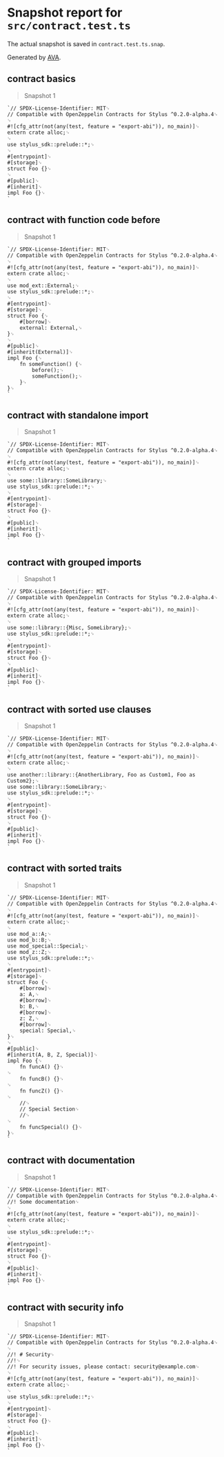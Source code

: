 # Snapshot report for `src/contract.test.ts`

The actual snapshot is saved in `contract.test.ts.snap`.

Generated by [AVA](https://avajs.dev).

## contract basics

> Snapshot 1

    `// SPDX-License-Identifier: MIT␊
    // Compatible with OpenZeppelin Contracts for Stylus ^0.2.0-alpha.4␊
    ␊
    #![cfg_attr(not(any(test, feature = "export-abi")), no_main)]␊
    extern crate alloc;␊
    ␊
    use stylus_sdk::prelude::*;␊
    ␊
    #[entrypoint]␊
    #[storage]␊
    struct Foo {}␊
    ␊
    #[public]␊
    #[inherit]␊
    impl Foo {}␊
    `

## contract with function code before

> Snapshot 1

    `// SPDX-License-Identifier: MIT␊
    // Compatible with OpenZeppelin Contracts for Stylus ^0.2.0-alpha.4␊
    ␊
    #![cfg_attr(not(any(test, feature = "export-abi")), no_main)]␊
    extern crate alloc;␊
    ␊
    use mod_ext::External;␊
    use stylus_sdk::prelude::*;␊
    ␊
    #[entrypoint]␊
    #[storage]␊
    struct Foo {␊
        #[borrow]␊
        external: External,␊
    }␊
    ␊
    #[public]␊
    #[inherit(External)]␊
    impl Foo {␊
        fn someFunction() {␊
            before();␊
            someFunction();␊
        }␊
    }␊
    `

## contract with standalone import

> Snapshot 1

    `// SPDX-License-Identifier: MIT␊
    // Compatible with OpenZeppelin Contracts for Stylus ^0.2.0-alpha.4␊
    ␊
    #![cfg_attr(not(any(test, feature = "export-abi")), no_main)]␊
    extern crate alloc;␊
    ␊
    use some::library::SomeLibrary;␊
    use stylus_sdk::prelude::*;␊
    ␊
    #[entrypoint]␊
    #[storage]␊
    struct Foo {}␊
    ␊
    #[public]␊
    #[inherit]␊
    impl Foo {}␊
    `

## contract with grouped imports

> Snapshot 1

    `// SPDX-License-Identifier: MIT␊
    // Compatible with OpenZeppelin Contracts for Stylus ^0.2.0-alpha.4␊
    ␊
    #![cfg_attr(not(any(test, feature = "export-abi")), no_main)]␊
    extern crate alloc;␊
    ␊
    use some::library::{Misc, SomeLibrary};␊
    use stylus_sdk::prelude::*;␊
    ␊
    #[entrypoint]␊
    #[storage]␊
    struct Foo {}␊
    ␊
    #[public]␊
    #[inherit]␊
    impl Foo {}␊
    `

## contract with sorted use clauses

> Snapshot 1

    `// SPDX-License-Identifier: MIT␊
    // Compatible with OpenZeppelin Contracts for Stylus ^0.2.0-alpha.4␊
    ␊
    #![cfg_attr(not(any(test, feature = "export-abi")), no_main)]␊
    extern crate alloc;␊
    ␊
    use another::library::{AnotherLibrary, Foo as Custom1, Foo as Custom2};␊
    use some::library::SomeLibrary;␊
    use stylus_sdk::prelude::*;␊
    ␊
    #[entrypoint]␊
    #[storage]␊
    struct Foo {}␊
    ␊
    #[public]␊
    #[inherit]␊
    impl Foo {}␊
    `

## contract with sorted traits

> Snapshot 1

    `// SPDX-License-Identifier: MIT␊
    // Compatible with OpenZeppelin Contracts for Stylus ^0.2.0-alpha.4␊
    ␊
    #![cfg_attr(not(any(test, feature = "export-abi")), no_main)]␊
    extern crate alloc;␊
    ␊
    use mod_a::A;␊
    use mod_b::B;␊
    use mod_special::Special;␊
    use mod_z::Z;␊
    use stylus_sdk::prelude::*;␊
    ␊
    #[entrypoint]␊
    #[storage]␊
    struct Foo {␊
        #[borrow]␊
        a: A,␊
        #[borrow]␊
        b: B,␊
        #[borrow]␊
        z: Z,␊
        #[borrow]␊
        special: Special,␊
    }␊
    ␊
    #[public]␊
    #[inherit(A, B, Z, Special)]␊
    impl Foo {␊
        fn funcA() {}␊
    ␊
        fn funcB() {}␊
    ␊
        fn funcZ() {}␊
    ␊
        //␊
        // Special Section␊
        //␊
    ␊
        fn funcSpecial() {}␊
    }␊
    `

## contract with documentation

> Snapshot 1

    `// SPDX-License-Identifier: MIT␊
    // Compatible with OpenZeppelin Contracts for Stylus ^0.2.0-alpha.4␊
    //! Some documentation␊
    ␊
    #![cfg_attr(not(any(test, feature = "export-abi")), no_main)]␊
    extern crate alloc;␊
    ␊
    use stylus_sdk::prelude::*;␊
    ␊
    #[entrypoint]␊
    #[storage]␊
    struct Foo {}␊
    ␊
    #[public]␊
    #[inherit]␊
    impl Foo {}␊
    `

## contract with security info

> Snapshot 1

    `// SPDX-License-Identifier: MIT␊
    // Compatible with OpenZeppelin Contracts for Stylus ^0.2.0-alpha.4␊
    ␊
    //! # Security␊
    //!␊
    //! For security issues, please contact: security@example.com␊
    ␊
    #![cfg_attr(not(any(test, feature = "export-abi")), no_main)]␊
    extern crate alloc;␊
    ␊
    use stylus_sdk::prelude::*;␊
    ␊
    #[entrypoint]␊
    #[storage]␊
    struct Foo {}␊
    ␊
    #[public]␊
    #[inherit]␊
    impl Foo {}␊
    `
